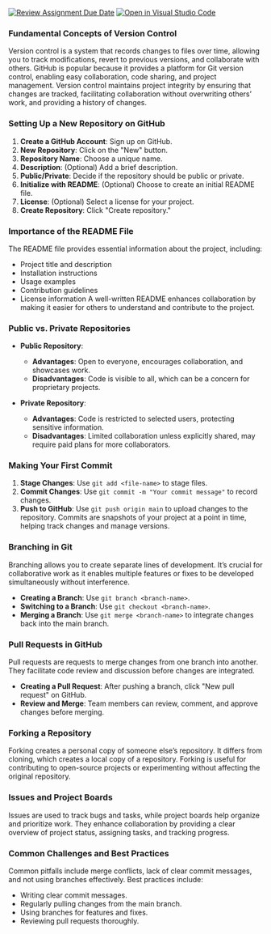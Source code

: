 [![Review Assignment Due Date](https://classroom.github.com/assets/deadline-readme-button-22041afd0340ce965d47ae6ef1cefeee28c7c493a6346c4f15d667ab976d596c.svg)](https://classroom.github.com/a/8wgCKhpZ)
[![Open in Visual Studio Code](https://classroom.github.com/assets/open-in-vscode-2e0aaae1b6195c2367325f4f02e2d04e9abb55f0b24a779b69b11b9e10269abc.svg)](https://classroom.github.com/online_ide?assignment_repo_id=15617469&assignment_repo_type=AssignmentRepo)

### Fundamental Concepts of Version Control
Version control is a system that records changes to files over time, allowing you to track modifications, revert to previous versions, and collaborate with others. GitHub is popular because it provides a platform for Git version control, enabling easy collaboration, code sharing, and project management. Version control maintains project integrity by ensuring that changes are tracked, facilitating collaboration without overwriting others’ work, and providing a history of changes.

### Setting Up a New Repository on GitHub
1. **Create a GitHub Account**: Sign up on GitHub.
2. **New Repository**: Click on the "New" button.
3. **Repository Name**: Choose a unique name.
4. **Description**: (Optional) Add a brief description.
5. **Public/Private**: Decide if the repository should be public or private.
6. **Initialize with README**: (Optional) Choose to create an initial README file.
7. **License**: (Optional) Select a license for your project.
8. **Create Repository**: Click "Create repository."

### Importance of the README File
The README file provides essential information about the project, including:
- Project title and description
- Installation instructions
- Usage examples
- Contribution guidelines
- License information
A well-written README enhances collaboration by making it easier for others to understand and contribute to the project.

### Public vs. Private Repositories
- **Public Repository**:
  - **Advantages**: Open to everyone, encourages collaboration, and showcases work.
  - **Disadvantages**: Code is visible to all, which can be a concern for proprietary projects.
  
- **Private Repository**:
  - **Advantages**: Code is restricted to selected users, protecting sensitive information.
  - **Disadvantages**: Limited collaboration unless explicitly shared, may require paid plans for more collaborators.

### Making Your First Commit
1. **Stage Changes**: Use `git add <file-name>` to stage files.
2. **Commit Changes**: Use `git commit -m "Your commit message"` to record changes.
3. **Push to GitHub**: Use `git push origin main` to upload changes to the repository.
Commits are snapshots of your project at a point in time, helping track changes and manage versions.

### Branching in Git
Branching allows you to create separate lines of development. It’s crucial for collaborative work as it enables multiple features or fixes to be developed simultaneously without interference. 
- **Creating a Branch**: Use `git branch <branch-name>`.
- **Switching to a Branch**: Use `git checkout <branch-name>`.
- **Merging a Branch**: Use `git merge <branch-name>` to integrate changes back into the main branch.

### Pull Requests in GitHub
Pull requests are requests to merge changes from one branch into another. They facilitate code review and discussion before changes are integrated. 
- **Creating a Pull Request**: After pushing a branch, click "New pull request" on GitHub.
- **Review and Merge**: Team members can review, comment, and approve changes before merging.

### Forking a Repository
Forking creates a personal copy of someone else’s repository. It differs from cloning, which creates a local copy of a repository. Forking is useful for contributing to open-source projects or experimenting without affecting the original repository.

### Issues and Project Boards
Issues are used to track bugs and tasks, while project boards help organize and prioritize work. They enhance collaboration by providing a clear overview of project status, assigning tasks, and tracking progress.

### Common Challenges and Best Practices
Common pitfalls include merge conflicts, lack of clear commit messages, and not using branches effectively. Best practices include:
- Writing clear commit messages.
- Regularly pulling changes from the main branch.
- Using branches for features and fixes.
- Reviewing pull requests thoroughly.

